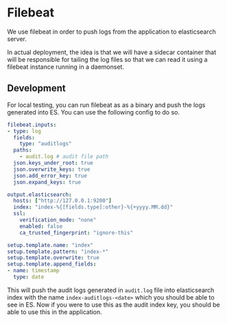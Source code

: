 # Filebeat

We use filebeat in order to push logs from the application to elasticsearch
server.

In actual deployment, the idea is that we will have a sidecar
container that will be responsible for tailing the log files so that
we can read it using a filebeat instance running in a daemonset.

## Development

For local testing, you can run filebeat as as a binary and push the
logs generated into ES. You can use the following config to do so.

``` yaml
filebeat.inputs:
- type: log
  fields:
    type: "auditlogs"
  paths:
    - audit.log # audit file path
  json.keys_under_root: true
  json.overwrite_keys: true
  json.add_error_key: true
  json.expand_keys: true

output.elasticsearch:
  hosts: ["http://127.0.0.1:9200"]
  index: "index-%{[fields.type]:other}-%{+yyyy.MM.dd}"
  ssl:
    verification_mode: "none"
    enabled: false
    ca_trusted_fingerprint: "ignore-this"

setup.template.name: "index"
setup.template.pattern: "index-*"
setup.template.overwrite: true
setup.template.append_fields:
- name: timestamp
  type: date
```

This will push the audit logs generated in `audit.log` file into
elasticsearch index with the name `index-auditlogs-<date>` which you
should be able to see in ES. Now if you were to use this as the audit
index key, you should be able to use this in the application.
